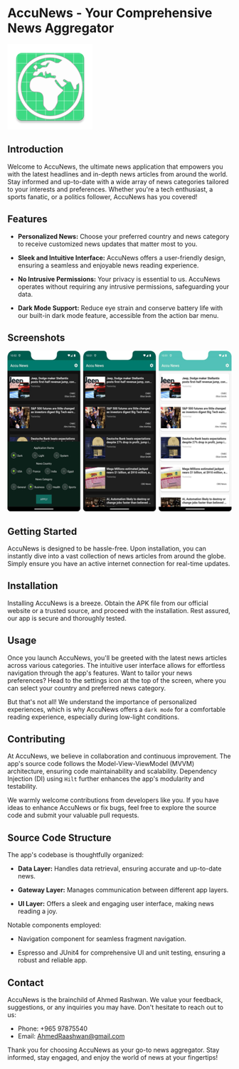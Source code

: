 # AccuNews - Your Comprehensive News Aggregator

![AccuNews](https://github.com/AhmedRaashwan/AccuNews/blob/master/app/src/main/res/mipmap-xxxhdpi/ic_launcher.png)

## Introduction

Welcome to AccuNews, the ultimate news application that empowers you with the latest headlines and in-depth news articles from around the world. Stay informed and up-to-date with a wide array of news categories tailored to your interests and preferences. Whether you're a tech enthusiast, a sports fanatic, or a politics follower, AccuNews has you covered!

## Features

- **Personalized News:** Choose your preferred country and news category to receive customized news updates that matter most to you.

- **Sleek and Intuitive Interface:** AccuNews offers a user-friendly design, ensuring a seamless and enjoyable news reading experience.

- **No Intrusive Permissions:** Your privacy is essential to us. AccuNews operates without requiring any intrusive permissions, safeguarding your data.

- **Dark Mode Support:** Reduce eye strain and conserve battery life with our built-in dark mode feature, accessible from the action bar menu.

## Screenshots

![Screenshot 1](https://github.com/AhmedRaashwan/AccuNews/blob/master/app/src/main/res/drawable/screenshots.jpg)


## Getting Started

AccuNews is designed to be hassle-free. Upon installation, you can instantly dive into a vast collection of news articles from around the globe. Simply ensure you have an active internet connection for real-time updates.

## Installation

Installing AccuNews is a breeze. Obtain the APK file from our official website or a trusted source, and proceed with the installation. Rest assured, our app is secure and thoroughly tested.

## Usage

Once you launch AccuNews, you'll be greeted with the latest news articles across various categories. The intuitive user interface allows for effortless navigation through the app's features. Want to tailor your news preferences? Head to the settings icon at the top of the screen, where you can select your country and preferred news category.

But that's not all! We understand the importance of personalized experiences, which is why AccuNews offers a `dark mode` for a comfortable reading experience, especially during low-light conditions.

## Contributing

At AccuNews, we believe in collaboration and continuous improvement. The app's source code follows the Model-View-ViewModel (MVVM) architecture, ensuring code maintainability and scalability. Dependency Injection (DI) using `Hilt` further enhances the app's modularity and testability.

We warmly welcome contributions from developers like you. If you have ideas to enhance AccuNews or fix bugs, feel free to explore the source code and submit your valuable pull requests.

## Source Code Structure

The app's codebase is thoughtfully organized:

- **Data Layer:** Handles data retrieval, ensuring accurate and up-to-date news.

- **Gateway Layer:** Manages communication between different app layers.

- **UI Layer:** Offers a sleek and engaging user interface, making news reading a joy.

Notable components employed:

- Navigation component for seamless fragment navigation.

- Espresso and JUnit4 for comprehensive UI and unit testing, ensuring a robust and reliable app.

## Contact

AccuNews is the brainchild of Ahmed Rashwan. We value your feedback, suggestions, or any inquiries you may have. Don't hesitate to reach out to us:

- Phone: +965 97875540
- Email: AhmedRaashwan@gmail.com

Thank you for choosing AccuNews as your go-to news aggregator. Stay informed, stay engaged, and enjoy the world of news at your fingertips!
